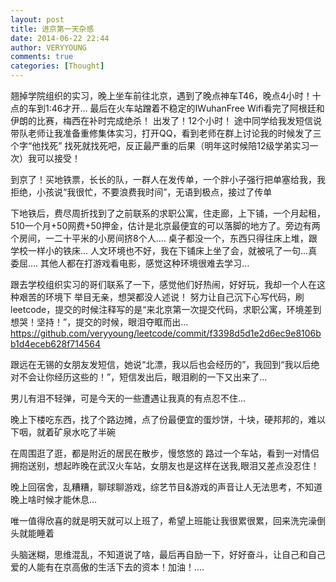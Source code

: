 ```yaml
---
layout: post
title: 进京第一天杂感
date: 2014-06-22 22:44
author: VERYYOUNG
comments: true
categories: [Thought]
---
```

翘掉学院组织的实习，晚上坐车前往北京，遇到了晚点神车T46，晚点4小时！十点的车到1:46才开...
最后在火车站蹭着不稳定的IWuhanFree Wifi看完了阿根廷和伊朗的比赛，梅西在补时完成绝杀！
出发了！12个小时！  途中同学给我发短信说带队老师让我准备重修集体实习，打开QQ，看到老师在群上讨论我的时候发了三个字“他找死”
找死就找死吧，反正最严重的后果（明年这时候陪12级学弟实习一次）我可以接受！

到京了！买地铁票，长长的队，一群人在发传单，一个胖小子强行把单塞给我，我拒绝，小孩说“我很忙，不要浪费我时间”，无语到极点，接过了传单

下地铁后，费尽周折找到了之前联系的求职公寓，住走廊，上下铺，一个月起租，510一个月+50网费+50押金，估计是北京最便宜的可以落脚的地方了。旁边有两个房间，一二十平米的小房间挤8个人....
桌子都没一个，东西只得往床上堆，跟学校一样小的铁床...
人文环境也不好，我在下铺床上坐了会，就被吼了一句...真委屈....
其他人都在打游戏看电影，感觉这种环境很难去学习...

跟去学校组织实习的哥们联系了一下，感觉他们好热闹，好好玩，我却一个人在这种艰苦的环境下
举目无亲，想哭都没人述说！
努力让自己沉下心写代码，刷leetcode，提交的时候注释写的是“来北京第一次提交代码，求职公寓，环境差到想哭！坚持！”，提交的时候，眼泪夺眶而出... <a href="https://github.com/veryyoung/leetcode/commit/f3398d5d1e2d6ec9e8106bb1d4eceb628f714564" title="https://github.com/veryyoung/leetcode/commit/f3398d5d1e2d6ec9e8106bb1d4eceb628f714564" target="_blank">https://github.com/veryyoung/leetcode/commit/f3398d5d1e2d6ec9e8106bb1d4eceb628f714564</a>

跟远在无锡的女朋友发短信，她说“北漂，我以后也会经历的”，我回到“我以后绝对不会让你经历这些的！”，短信发出后，眼泪刷的一下又出来了...

男儿有泪不轻弹，可是今天的一些遭遇让我真的有点忍不住...

晚上下楼吃东西，找了个路边摊，点了份最便宜的蛋炒饼，十块，硬邦邦的，难以下咽，就着矿泉水吃了半碗

在周围逛了逛，都是附近的居民在散步，慢悠悠的
路过一个车站，看到一对情侣拥抱送别，想起昨晚在武汉火车站，女朋友也是这样在送我,眼泪又差点没忍住！

晚上回宿舍，乱糟糟，聊球聊游戏，综艺节目&游戏的声音让人无法思考，不知道晚上啥时候才能休息...

唯一值得欣喜的就是明天就可以上班了，希望上班能让我很累很累，回来洗完澡倒头就能睡着



头脑迷糊，思维混乱，不知道说了啥，最后再自励一下，好好奋斗，让自己和自己爱的人能有在京高傲的生活下去的资本！加油！....




